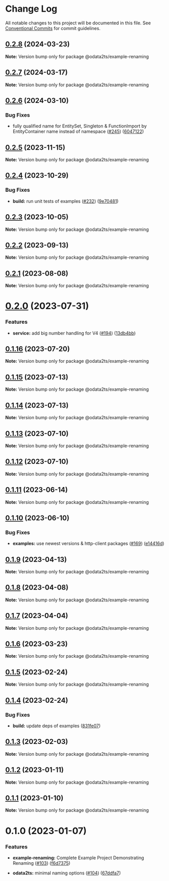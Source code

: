# Change Log

All notable changes to this project will be documented in this file.
See [Conventional Commits](https://conventionalcommits.org) for commit guidelines.

## [0.2.8](https://github.com/odata2ts/odata2ts/compare/@odata2ts/example-renaming@0.2.7...@odata2ts/example-renaming@0.2.8) (2024-03-23)

**Note:** Version bump only for package @odata2ts/example-renaming

## [0.2.7](https://github.com/odata2ts/odata2ts/compare/@odata2ts/example-renaming@0.2.6...@odata2ts/example-renaming@0.2.7) (2024-03-17)

**Note:** Version bump only for package @odata2ts/example-renaming

## [0.2.6](https://github.com/odata2ts/odata2ts/compare/@odata2ts/example-renaming@0.2.5...@odata2ts/example-renaming@0.2.6) (2024-03-10)

### Bug Fixes

* fully qualified name for EntitySet, Singleton & FunctionImport by EntityContainer name instead of namespace ([#245](https://github.com/odata2ts/odata2ts/issues/245)) ([6047122](https://github.com/odata2ts/odata2ts/commit/60471223deac8b14b2d3cfc0946acde7d33d2d64))

## [0.2.5](https://github.com/odata2ts/odata2ts/compare/@odata2ts/example-renaming@0.2.4...@odata2ts/example-renaming@0.2.5) (2023-11-15)

**Note:** Version bump only for package @odata2ts/example-renaming

## [0.2.4](https://github.com/odata2ts/odata2ts/compare/@odata2ts/example-renaming@0.2.3...@odata2ts/example-renaming@0.2.4) (2023-10-29)

### Bug Fixes

* **build:** run unit tests of examples ([#232](https://github.com/odata2ts/odata2ts/issues/232)) ([9e70481](https://github.com/odata2ts/odata2ts/commit/9e70481aec5fad29c63b93586ba73b1ea4e9d414))

## [0.2.3](https://github.com/odata2ts/odata2ts/compare/@odata2ts/example-renaming@0.2.2...@odata2ts/example-renaming@0.2.3) (2023-10-05)

**Note:** Version bump only for package @odata2ts/example-renaming

## [0.2.2](https://github.com/odata2ts/odata2ts/compare/@odata2ts/example-renaming@0.2.1...@odata2ts/example-renaming@0.2.2) (2023-09-13)

**Note:** Version bump only for package @odata2ts/example-renaming

## [0.2.1](https://github.com/odata2ts/odata2ts/compare/@odata2ts/example-renaming@0.2.0...@odata2ts/example-renaming@0.2.1) (2023-08-08)

**Note:** Version bump only for package @odata2ts/example-renaming

# [0.2.0](https://github.com/odata2ts/odata2ts/compare/@odata2ts/example-renaming@0.1.16...@odata2ts/example-renaming@0.2.0) (2023-07-31)

### Features

* **service:** add big number handling for V4 ([#194](https://github.com/odata2ts/odata2ts/issues/194)) ([13db4bb](https://github.com/odata2ts/odata2ts/commit/13db4bbf677c20c65767bbc8342390750c43253b))

## [0.1.16](https://github.com/odata2ts/odata2ts/compare/@odata2ts/example-renaming@0.1.15...@odata2ts/example-renaming@0.1.16) (2023-07-20)

**Note:** Version bump only for package @odata2ts/example-renaming

## [0.1.15](https://github.com/odata2ts/odata2ts/compare/@odata2ts/example-renaming@0.1.14...@odata2ts/example-renaming@0.1.15) (2023-07-13)

**Note:** Version bump only for package @odata2ts/example-renaming

## [0.1.14](https://github.com/odata2ts/odata2ts/compare/@odata2ts/example-renaming@0.1.13...@odata2ts/example-renaming@0.1.14) (2023-07-13)

**Note:** Version bump only for package @odata2ts/example-renaming

## [0.1.13](https://github.com/odata2ts/odata2ts/compare/@odata2ts/example-renaming@0.1.12...@odata2ts/example-renaming@0.1.13) (2023-07-10)

**Note:** Version bump only for package @odata2ts/example-renaming

## [0.1.12](https://github.com/odata2ts/odata2ts/compare/@odata2ts/example-renaming@0.1.11...@odata2ts/example-renaming@0.1.12) (2023-07-10)

**Note:** Version bump only for package @odata2ts/example-renaming

## [0.1.11](https://github.com/odata2ts/odata2ts/compare/@odata2ts/example-renaming@0.1.10...@odata2ts/example-renaming@0.1.11) (2023-06-14)

**Note:** Version bump only for package @odata2ts/example-renaming

## [0.1.10](https://github.com/odata2ts/odata2ts/compare/@odata2ts/example-renaming@0.1.9...@odata2ts/example-renaming@0.1.10) (2023-06-10)

### Bug Fixes

* **examples:** use newest versions & http-client packages ([#169](https://github.com/odata2ts/odata2ts/issues/169)) ([e14416d](https://github.com/odata2ts/odata2ts/commit/e14416d5fd98e2ebd14081400a6b8368e01dd623))

## [0.1.9](https://github.com/odata2ts/odata2ts/compare/@odata2ts/example-renaming@0.1.8...@odata2ts/example-renaming@0.1.9) (2023-04-13)

**Note:** Version bump only for package @odata2ts/example-renaming

## [0.1.8](https://github.com/odata2ts/odata2ts/compare/@odata2ts/example-renaming@0.1.7...@odata2ts/example-renaming@0.1.8) (2023-04-08)

**Note:** Version bump only for package @odata2ts/example-renaming

## [0.1.7](https://github.com/odata2ts/odata2ts/compare/@odata2ts/example-renaming@0.1.6...@odata2ts/example-renaming@0.1.7) (2023-04-04)

**Note:** Version bump only for package @odata2ts/example-renaming

## [0.1.6](https://github.com/odata2ts/odata2ts/compare/@odata2ts/example-renaming@0.1.5...@odata2ts/example-renaming@0.1.6) (2023-03-23)

**Note:** Version bump only for package @odata2ts/example-renaming

## [0.1.5](https://github.com/odata2ts/odata2ts/compare/@odata2ts/example-renaming@0.1.4...@odata2ts/example-renaming@0.1.5) (2023-02-24)

**Note:** Version bump only for package @odata2ts/example-renaming

## [0.1.4](https://github.com/odata2ts/odata2ts/compare/@odata2ts/example-renaming@0.1.3...@odata2ts/example-renaming@0.1.4) (2023-02-24)

### Bug Fixes

* **build:** update deps of examples ([831fe07](https://github.com/odata2ts/odata2ts/commit/831fe07197f999dde9509a9166f189b49dccc8bc))

## [0.1.3](https://github.com/odata2ts/odata2ts/compare/@odata2ts/example-renaming@0.1.2...@odata2ts/example-renaming@0.1.3) (2023-02-03)

**Note:** Version bump only for package @odata2ts/example-renaming

## [0.1.2](https://github.com/odata2ts/odata2ts/compare/@odata2ts/example-renaming@0.1.1...@odata2ts/example-renaming@0.1.2) (2023-01-11)

**Note:** Version bump only for package @odata2ts/example-renaming

## [0.1.1](https://github.com/odata2ts/odata2ts/compare/@odata2ts/example-renaming@0.1.0...@odata2ts/example-renaming@0.1.1) (2023-01-10)

**Note:** Version bump only for package @odata2ts/example-renaming

# 0.1.0 (2023-01-07)

### Features

* **example-renaming:** Complete Example Project Demonstrating Renaming ([#103](https://github.com/odata2ts/odata2ts/issues/103)) ([f6d7375](https://github.com/odata2ts/odata2ts/commit/f6d73757aedd273db39ce19bc0619f54db6f479c))

* **odata2ts:** minimal naming options ([#104](https://github.com/odata2ts/odata2ts/issues/104)) ([67ddfa7](https://github.com/odata2ts/odata2ts/commit/67ddfa74f977e164892c2953dc8c5459a92c11d4))
